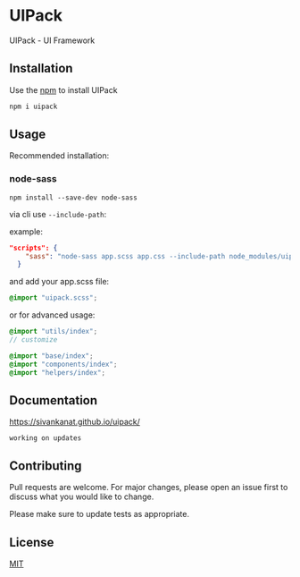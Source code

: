 # UIPack

UIPack - UI Framework

## Installation

Use the [npm](https://www.npmjs.com/package/uipack) to install UIPack

```bash
npm i uipack
```

## Usage

Recommended installation:

### node-sass

```
npm install --save-dev node-sass
```

via cli use `--include-path`:

example:

```json
"scripts": {
    "sass": "node-sass app.scss app.css --include-path node_modules/uipack/src/scss"
  }
```

and add your app.scss file:

```scss
@import "uipack.scss";
```

or for advanced usage:

```scss
@import "utils/index";
// customize

@import "base/index";
@import "components/index";
@import "helpers/index";
```

## Documentation

https://sivankanat.github.io/uipack/

```
working on updates
```

## Contributing

Pull requests are welcome. For major changes, please open an issue first to discuss what you would like to change.

Please make sure to update tests as appropriate.

## License

[MIT](./LICENSE)
